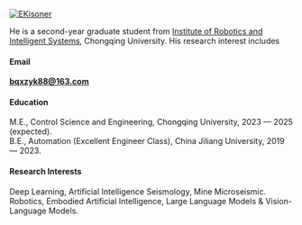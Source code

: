 

[![EKisoner](https://img.shields.io/badge/EKisoner-github-blue?logo=github)](https://github.com/EKisoner)


He is a second-year graduate student from [Institute of Robotics and Intelligent Systems](https://accu.cqu.edu.cn/kxyj/yjs/jqryznxtyjs.htm), Chongqing University. 
His research interest includes 

#### Email
**bqxzyk88@163.com** 

#### Education
M.E., Control Science and Engineering, Chongqing University, 2023 — 2025 (expected).\
B.E., Automation (Excellent Engineer Class), China Jiliang University, 2019 — 2023.

#### Research Interests
Deep Learning, Artificial Intelligence Seismology, Mine Microseismic.
Robotics, Embodied Artificial Intelligence, Large Language Models & Vision-Language Models.

